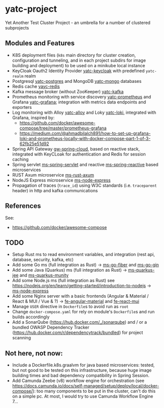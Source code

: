 # yatc-project
Yet Another Test Cluster Project - an umbrella for a number of clustered subprojects

## Modules and Features
- K8S deployment files (`k8s` main directory for cluster creation, configuration and tunneling, and in each project subdirs for image building and deployment) to be used on a minikube local instance
- KeyCloak Oauth2 Identity Provider [yatc-keycloak](./yatc-keycloak) with predefined `yatc-realm` realm
- Postgresql [yatc-postgres](./yatc-postgres) and MongoDB [yatc-mongo](./yatc-mongo) databases
- Redis cache [yayc-redis](./yatc-redis)
- Kafka message broker (without ZooKeeper) [yatc-kafka](./yatc-kafka)
- Prometheus monitoring with service discovery [yatc-prometheus](./yatc-prometheus) and Grafana [yatc-grafana](./yatc-grafana); integration with metrics data endpoints and exporters
- Log monitoring with Alloy [yatc-alloy](./yatc-alloy) and Loky [yatc-loki](./yatc-loki), integrated with Grafana, inspired by:
  - https://github.com/docker/awesome-compose/tree/master/prometheus-grafana 
  - https://medium.com/@ahmadbilalch891/how-to-set-up-grafana-loki-and-prometheus-locally-with-docker-compose-part-1-of-3-62fb25e51d92
- Spring API Gateway [gw-spring-cloud](./gw-spring-cloud), based on reactive stack, integrated with KeyCLoak for authentication and Redis for session caching
- Spring servlet [ms-spring-servlet](./ms-spring-servlet) and reactive [ms-spring-reactive](./ms-spring-reactive) based microservices
- RUST Axum microservice [ms-rust-axum](./ms-rust-axum)
- NodeJS Express microservice [ms-node-express](./ms-node-express)
- Propagation of traces (`trace_id`) using W3C standards (i.e. `traceparent` header) in http and kafka communications

## References

See:
- https://github.com/docker/awesome-compose

## TODO
- Setup Rust ms to read environment variables, and integration (rest api, database, security, kafka, etc)
- Add some Go ms (full integration as Rust) -> [ms-go-fiber](./ms-go-fiber) and [ms-go-gin](./ms-go-gin)
- Add some Java (Quarkus) ms (full integration as Rust) -> [ms-quarkus-jee](./ms-quarkus-jee) and [ms-quarkus-munity](./ms-quarkus-munity)
- Add some Node.js ms (full integration as Rust) see https://nodejs.org/en/learn/getting-started/introduction-to-nodejs -> [ms-node-express](./ms-node-express)
- Add some Nginx server with a basic frontends (Angular & Material / React & MUI / Vue & ?) -> [fe-angular-material](./fe-angular-material) and [fe-react-mui](./fe-react-mui)
- Manage `USER` directive in `Dockerfile`s to avoid run as `root`
- Change `docker-compose.yaml` for rely on module's `Dockerfile`s and run builds accordingly
- Add a SonarQube (https://hub.docker.com/_/sonarqube) and / or a bundled OWASP Dependency Tracker (https://hub.docker.com/r/dependencytrack/bundled) for project scanning

## Not here, not now:
- Include a Dockerfile.k8s.graalvm for java based microservices: tested, but not good to be tested on this infrastructure, because huge image building times and bad dependency compatibility in Spring Session.
- Add Camunda Zeebe (v8) workflow engine for orchestration (see https://docs.camunda.io/docs/self-managed/setup/deploy/local/docker-compose/): too many components to be put in the cluster, can't do this on a simple pc. At most, I would try to use Camunda Workflow Engine 7...
